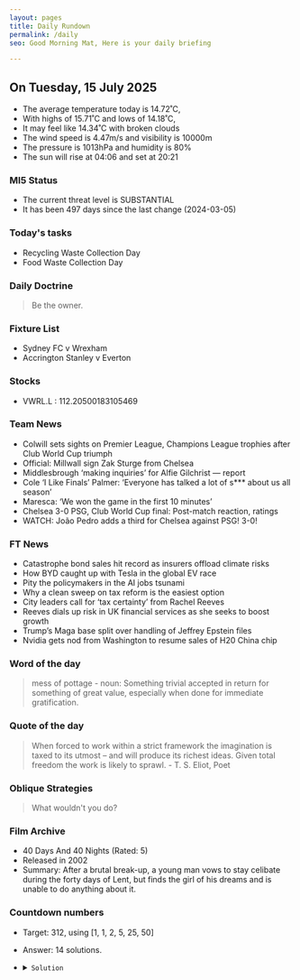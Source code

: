```yaml
---
layout: pages
title: Daily Rundown
permalink: /daily
seo: Good Morning Mat, Here is your daily briefing

---
```


<!-- weather_marker starts -->
## On Tuesday, 15 July 2025

- The average temperature today is 14.72˚C,
- With highs of 15.71˚C and lows of 14.18˚C,
- It may feel like 14.34˚C with broken clouds
- The wind speed is 4.47m/s and visibility is 10000m
- The pressure is 1013hPa and humidity is 80%
- The sun will rise at 04:06 and set at 20:21

<!-- weather_marker ends -->

### MI5 Status
<!-- threat_marker starts -->
- The current threat level is <span class="highlighter">SUBSTANTIAL</span>
- It has been 497 days since the last change (2024-03-05)

<!-- threat_marker ends -->

### Today's tasks
<!-- task_marker starts -->
- Recycling Waste Collection Day
- Food Waste Collection Day

<!-- task_marker ends -->

### Daily Doctrine
<!-- doctrine_marker starts -->
> Be the owner.
<!-- doctrine_marker ends -->

### Fixture List

<!-- fixture_marker starts -->
- Sydney FC v Wrexham
- Accrington Stanley v Everton
<!-- fixture_marker ends -->

### Stocks

<!-- stocks_marker starts -->

- VWRL.L : 112.20500183105469 

<!-- stocks_marker ends -->

### Team News
<!-- news_marker starts -->

- Colwill sets sights on Premier League, Champions League trophies after Club World Cup triumph
- Official: Millwall sign Zak Sturge from Chelsea
- Middlesbrough ‘making inquiries’ for Alfie Gilchrist — report
- Cole ‘I Like Finals’ Palmer: ‘Everyone has talked a lot of s*** about us all season’
- Maresca: ‘We won the game in the first 10 minutes’
- Chelsea 3-0 PSG, Club World Cup final: Post-match reaction, ratings
- WATCH: João Pedro adds a third for Chelsea against PSG! 3-0!

<!-- news_marker ends -->

### FT News

<!-- ftnews_marker starts -->

- Catastrophe bond sales hit record as insurers offload climate risks
- How BYD caught up with Tesla in the global EV race
- Pity the policymakers in the AI jobs tsunami
- Why a clean sweep on tax reform is the easiest option
- City leaders call for ‘tax certainty’ from Rachel Reeves
- Reeves dials up risk in UK financial services as she seeks to boost growth
- Trump’s Maga base split over handling of Jeffrey Epstein files
- Nvidia gets nod from Washington to resume sales of H20 China chip

<!-- ftnews_marker ends -->

### Word of the day

<!-- word_marker starts -->

 > mess of pottage - noun: Something trivial accepted in return for something of great value, especially when done for immediate gratification.

<!-- word_marker ends -->

### Quote of the day
<!-- quote_marker starts -->

> When forced to work within a strict framework the imagination is taxed to its utmost – and will produce its richest ideas. Given total freedom the work is likely to sprawl. - T. S. Eliot, Poet

<!-- quote_marker ends -->

### Oblique Strategies
<!-- eno_marker starts -->
> What wouldn't you do?

<!-- eno_marker ends -->

### Film Archive

<!-- film_marker starts -->
- 40 Days And 40 Nights (Rated: 5)
- Released in 2002
- Summary: After a brutal break-up, a young man vows to stay celibate during the forty days of Lent, but finds the girl of his dreams and is unable to do anything about it.
<!-- film_marker ends -->

### Countdown numbers
<!-- game_marker starts -->

- Target: 312, using [1, 1, 2, 5, 25, 50]
- Answer: 14 solutions.

- <details><summary><code>Solution</code></summary>

  Solution: ( 50 + 25 + 2 + 1 ) x ( 5 - 1 )

   </details>

<!-- game_marker ends -->
